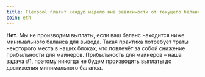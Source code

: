 ```yaml
---
title: Flexpool платит каждую неделю вне зависимости от текущего баланса?
coin: eth
---
```


**Нет**. Мы не производим выплаты, если ваш баланс находится ниже минимального баланса для вывода. Такая практика потребует траты некоторого места в наших блоках, что повлечёт за собой снижение прибыльности для майнеров. Прибыльность для майнеров – наша задача #1, поэтому никогда не будем производить выплаты до достижения минимального баланса.
